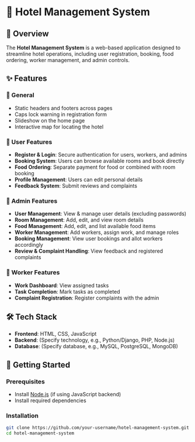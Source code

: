 # 🏨 Hotel Management System

## 📌 Overview
The **Hotel Management System** is a web-based application designed to streamline hotel operations, including user registration, booking, food ordering, worker management, and admin controls. 

## ✨ Features
### 🔹 General
- Static headers and footers across pages
- Caps lock warning in registration form
- Slideshow on the home page
- Interactive map for locating the hotel

### 🔹 User Features
- **Register & Login**: Secure authentication for users, workers, and admins
- **Booking System**: Users can browse available rooms and book directly
- **Food Ordering**: Separate payment for food or combined with room booking
- **Profile Management**: Users can edit personal details
- **Feedback System**: Submit reviews and complaints

### 🔹 Admin Features
- **User Management**: View & manage user details (excluding passwords)
- **Room Management**: Add, edit, and view room details
- **Food Management**: Add, edit, and list available food items
- **Worker Management**: Add workers, assign work, and manage roles
- **Booking Management**: View user bookings and allot workers accordingly
- **Review & Complaint Handling**: View feedback and registered complaints

### 🔹 Worker Features
- **Work Dashboard**: View assigned tasks
- **Task Completion**: Mark tasks as completed
- **Complaint Registration**: Register complaints with the admin

## 🛠️ Tech Stack
- **Frontend**: HTML, CSS, JavaScript
- **Backend**: (Specify technology, e.g., Python/Django, PHP, Node.js)
- **Database**: (Specify database, e.g., MySQL, PostgreSQL, MongoDB)

## 🚀 Getting Started
### Prerequisites
- Install [Node.js](https://nodejs.org/) (if using JavaScript backend)
- Install required dependencies

### Installation
```sh
git clone https://github.com/your-username/hotel-management-system.git
cd hotel-management-system
